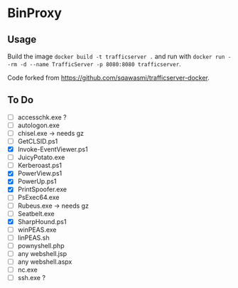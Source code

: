# BinProxy

## Usage
Build the image `docker build -t trafficserver .` and run with `docker run --rm -d --name TrafficServer -p 8080:8080 trafficserver`.

Code forked from https://github.com/sqawasmi/trafficserver-docker.

## To Do

- [ ] accesschk.exe ?
- [ ] autologon.exe
- [ ] chisel.exe -> needs gz
- [ ] GetCLSID.ps1
- [x] Invoke-EventViewer.ps1
- [ ] JuicyPotato.exe
- [ ] Kerberoast.ps1
- [x] PowerView.ps1
- [x] PowerUp.ps1
- [x] PrintSpoofer.exe
- [ ] PsExec64.exe
- [ ] Rubeus.exe -> needs gz
- [ ] Seatbelt.exe
- [x] SharpHound.ps1
- [ ] winPEAS.exe
- [ ] linPEAS.sh
- [ ] pownyshell.php
- [ ] any webshell.jsp
- [ ] any webshell.aspx
- [ ] nc.exe
- [ ] ssh.exe ?
